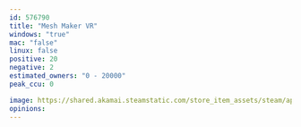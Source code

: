 ```yaml
---
id: 576790
title: "Mesh Maker VR"
windows: "true"
mac: "false"
linux: false
positive: 20
negative: 2
estimated_owners: "0 - 20000"
peak_ccu: 0

image: https://shared.akamai.steamstatic.com/store_item_assets/steam/apps/576790/header.jpg?t=1499738414
opinions:
---
```

